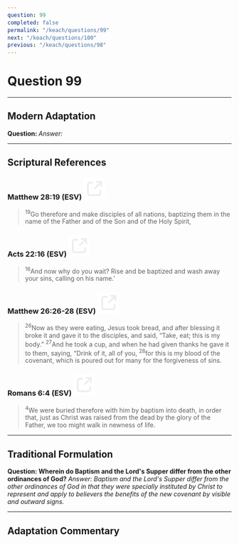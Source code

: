 ```yaml
---
question: 99
completed: false
permalink: "/keach/questions/99"
next: "/keach/questions/100"
previous: "/keach/questions/98"
---
```

# Question 99
---
## Modern Adaptation
<strong>
    Question:
</strong>

<em>
    Answer:
</em>

---
## Scriptural References
### Matthew 28:19 (ESV) <a href="https://biblegateway.com/passage/?search=Matthew+28%3A19&version=ESV"><img src="/assets/svg/link.svg"/></a>
> <sup>19</sup>Go therefore and make disciples of all nations, baptizing them in the name of the Father and of the Son and of the Holy Spirit,

### Acts 22:16 (ESV) <a href="https://biblegateway.com/passage/?search=Acts+22%3A16&version=ESV"><img src="/assets/svg/link.svg"/></a>
> <sup>16</sup>And now why do you wait? Rise and be baptized and wash away your sins, calling on his name.’

### Matthew 26:26-28 (ESV) <a href="https://biblegateway.com/passage/?search=Matthew+26%3A26-28&version=ESV"><img src="/assets/svg/link.svg"/></a>
> <sup>26</sup>Now as they were eating, Jesus took bread, and after blessing it broke it and gave it to the disciples, and said, “Take, eat; this is my body.”
> <sup>27</sup>And he took a cup, and when he had given thanks he gave it to them, saying, “Drink of it, all of you,
> <sup>28</sup>for this is my blood of the covenant, which is poured out for many for the forgiveness of sins.

### Romans 6:4 (ESV) <a href="https://biblegateway.com/passage/?search=Romans+6%3A4&version=ESV"><img src="/assets/svg/link.svg"/></a>
> <sup>4</sup>We were buried therefore with him by baptism into death, in order that, just as Christ was raised from the dead by the glory of the Father, we too might walk in newness of life.

---
## Traditional Formulation
<strong>
    Question: Wherein do Baptism and the Lord's Supper differ from the other ordinances of God?
</strong>

<em>
    Answer: Baptism and the Lord's Supper differ from the other ordinances of God in that they were specially instituted by Christ to represent and apply to believers the benefits of the new covenant by visible and outward signs.
</em>

---
## Adaptation Commentary
